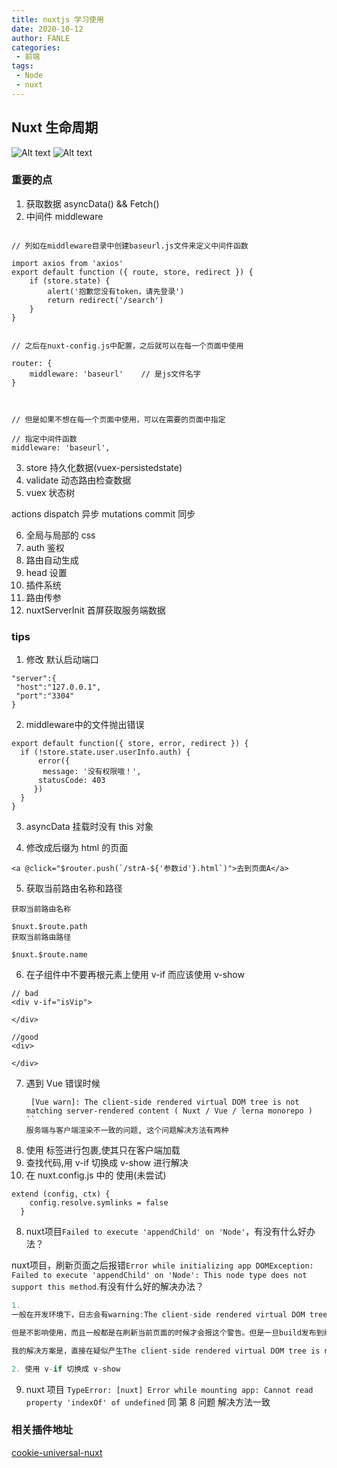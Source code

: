 ```yaml
---
title: nuxtjs 学习使用
date: 2020-10-12
author: FANLE
categories:
 - 前端
tags:
 - Node
 - nuxt
---
```



## Nuxt 生命周期

![Alt text](https://segmentfault.com/img/remote/1460000022742269)
![Alt text](https://img-blog.csdnimg.cn/20200930160933602.png?x-oss-process=image/watermark,type_ZmFuZ3poZW5naGVpdGk,shadow_10,text_aHR0cHM6Ly9ibG9nLmNzZG4ubmV0L3FxXzQxMjkzNTcz,size_16,color_FFFFFF,t_70#pic_center)

### 重要的点

1. 获取数据 asyncData() && Fetch()
2. 中间件  middleware
```

// 列如在middleware目录中创建baseurl.js文件来定义中间件函数

import axios from 'axios'
export default function ({ route, store, redirect }) {
    if (store.state) {
        alert('抱歉您没有token，请先登录')
        return redirect('/search')
    }
}


// 之后在nuxt-config.js中配置，之后就可以在每一个页面中使用

router: {
    middleware: 'baseurl'    // 是js文件名字
}



// 但是如果不想在每一个页面中使用，可以在需要的页面中指定

// 指定中间件函数
middleware: 'baseurl',

```

3. store 持久化数据(vuex-persistedstate)
4. validate 动态路由检查数据
5. vuex 状态树

  actions  dispatch   异步
  mutations  commit   同步

6. 全局与局部的 css
7. auth 鉴权
8. 路由自动生成
9.  head 设置
10. 插件系统
11. 路由传参
12. nuxtServerInit 首屏获取服务端数据



### tips

1. 修改 默认启动端口

```
"server":{
 "host":"127.0.0.1",
 "port":"3304"
}
```

2. middleware中的文件抛出错误

```
export default function({ store, error, redirect }) {
  if (!store.state.user.userInfo.auth) {
      error({
       message: '没有权限哦！',
      statusCode: 403
     })
  }
}
```

3. asyncData 挂载时没有 this 对象


4. 修改成后缀为 html 的页面
```
<a @click="$router.push(`/strA-${'参数id'}.html`)">去到页面A</a>

```

5. 获取当前路由名称和路径
```
获取当前路由名称

$nuxt.$route.path
获取当前路由路径

$nuxt.$route.name

```

6.  在子组件中不要再根元素上使用 v-if 而应该使用 v-show

```
// bad
<div v-if="isVip">

</div>
```

```
//good
<div>

</div>
```

7. 遇到 Vue 错误时候
   ```
    [Vue warn]: The client-side rendered virtual DOM tree is not matching server-rendered content ( Nuxt / Vue / lerna monorepo )
   ``
   服务端与客户端渲染不一致的问题, 这个问题解决方法有两种
  1. 使用 <clinet-only></clinet-only> 标签进行包裹,使其只在客户端加载
  2. 查找代码,用 v-if 切换成 v-show 进行解决
  3. 在 nuxt.config.js 中的 使用(未尝试)
  ```
  extend (config, ctx) {
      config.resolve.symlinks = false
    }
  ```
8. nuxt项目`Failed to execute 'appendChild' on 'Node'`，有没有什么好办法？

  nuxt项目，刷新页面之后报错`Error while initializing app DOMException: Failed to execute 'appendChild' on 'Node': This node type does not support this method`.有没有什么好的解决办法？

  

  ```javascript
  1.
  一般在开发环境下，日志会有warning:The client-side rendered virtual DOM tree is not matching server-rendered content. This is likely caused by incorrect HTML markup, for example nesting block-level elements inside <p>, or missing <tbody>. Bailing hydration and performing full client-side render.

  但是不影响使用，而且一般都是在刷新当前页面的时候才会报这个警告。但是一旦build发布到线上就会发生DOMException: Failed to execute 'appendChild' on 'Node': This node type does not support this method的问题。

  我的解决方案是，直接在疑似产生The client-side rendered virtual DOM tree is not matching server-rendered content问题的代码上包裹一层<client-only>标签，直接不让后台渲染这部分代码就解决这个问题了

  2. 使用 v-if 切换成 v-show
  ```

9. nuxt 项目 `TypeError: [nuxt] Error while mounting app: Cannot read property 'indexOf' of undefined`
  同 第 8 问题 解决方法一致

### 相关插件地址

[cookie-universal-nuxt](https://github.com/microcipcip/cookie-universal/tree/master/packages/cookie-universal-nuxt)




